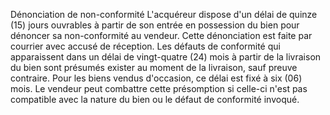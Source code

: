 Dénonciation de non-conformité
L'acquéreur dispose d'un délai de quinze (15) jours ouvrables à partir de son entrée en possession du bien pour dénoncer sa non-conformité au vendeur. Cette dénonciation est faite par courrier avec accusé de réception.
Les défauts de conformité qui apparaissent dans un délai de vingt-quatre (24) mois à partir de la livraison du bien sont présumés exister au moment de la livraison, sauf preuve contraire. Pour les biens vendus d'occasion, ce délai est fixé à six (06) mois.
Le vendeur peut combattre cette présomption si celle-ci n'est pas compatible avec la nature du bien ou le défaut de conformité invoqué.